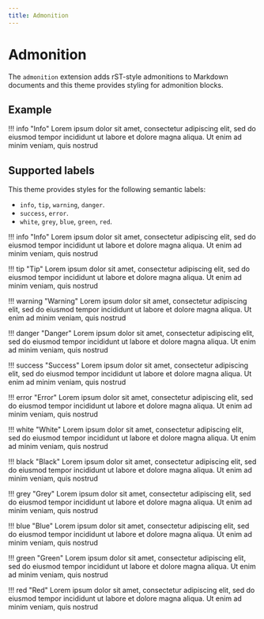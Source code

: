 ```yaml
---
title: Admonition
---
```


# Admonition

The `admonition` extension adds rST-style admonitions to Markdown documents
and this theme provides styling for admonition blocks.

## Example

!!! info "Info"
    Lorem ipsum dolor sit amet, consectetur adipiscing elit, sed do eiusmod tempor 
    incididunt ut labore et dolore magna aliqua. Ut enim ad minim veniam, quis nostrud 

## Supported labels

This theme provides styles for the following semantic labels:

* `info`, `tip`, `warning`, `danger`.
* `success`, `error`.
* `white`, `grey`, `blue`, `green`, `red`.

!!! info "Info"
    Lorem ipsum dolor sit amet, consectetur adipiscing elit, sed do eiusmod tempor 
    incididunt ut labore et dolore magna aliqua. Ut enim ad minim veniam, quis nostrud 

!!! tip "Tip"
    Lorem ipsum dolor sit amet, consectetur adipiscing elit, sed do eiusmod tempor 
    incididunt ut labore et dolore magna aliqua. Ut enim ad minim veniam, quis nostrud 

!!! warning "Warning"
    Lorem ipsum dolor sit amet, consectetur adipiscing elit, sed do eiusmod tempor 
    incididunt ut labore et dolore magna aliqua. Ut enim ad minim veniam, quis nostrud 

!!! danger "Danger"
    Lorem ipsum dolor sit amet, consectetur adipiscing elit, sed do eiusmod tempor 
    incididunt ut labore et dolore magna aliqua. Ut enim ad minim veniam, quis nostrud 

!!! success "Success"
    Lorem ipsum dolor sit amet, consectetur adipiscing elit, sed do eiusmod tempor 
    incididunt ut labore et dolore magna aliqua. Ut enim ad minim veniam, quis nostrud 

!!! error "Error"
    Lorem ipsum dolor sit amet, consectetur adipiscing elit, sed do eiusmod tempor 
    incididunt ut labore et dolore magna aliqua. Ut enim ad minim veniam, quis nostrud 

!!! white "White"
    Lorem ipsum dolor sit amet, consectetur adipiscing elit, sed do eiusmod tempor 
    incididunt ut labore et dolore magna aliqua. Ut enim ad minim veniam, quis nostrud 

!!! black "Black"
    Lorem ipsum dolor sit amet, consectetur adipiscing elit, sed do eiusmod tempor 
    incididunt ut labore et dolore magna aliqua. Ut enim ad minim veniam, quis nostrud 

!!! grey "Grey"
    Lorem ipsum dolor sit amet, consectetur adipiscing elit, sed do eiusmod tempor 
    incididunt ut labore et dolore magna aliqua. Ut enim ad minim veniam, quis nostrud 

!!! blue "Blue"
    Lorem ipsum dolor sit amet, consectetur adipiscing elit, sed do eiusmod tempor 
    incididunt ut labore et dolore magna aliqua. Ut enim ad minim veniam, quis nostrud 

!!! green "Green"
    Lorem ipsum dolor sit amet, consectetur adipiscing elit, sed do eiusmod tempor 
    incididunt ut labore et dolore magna aliqua. Ut enim ad minim veniam, quis nostrud 

!!! red "Red"
    Lorem ipsum dolor sit amet, consectetur adipiscing elit, sed do eiusmod tempor 
    incididunt ut labore et dolore magna aliqua. Ut enim ad minim veniam, quis nostrud 
